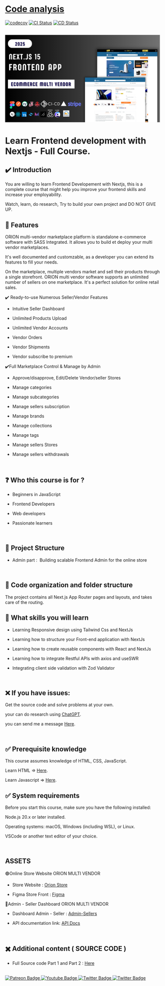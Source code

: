 # [Code analysis](https://codecov.io) 
[![codecov](https://codecov.io/github/sylvaincodes/youtube_orion_admin/graph/badge.svg?token=MNRQZCUIUZ)](https://codecov.io/github/sylvaincodes/youtube_orion_admin)
[![CI Status](https://github.com/sylvaincodes/youtube_orion_admin/actions/workflows/continuous_integration.yml/badge.svg?branchName=master)](https://github.com/sylvaincodes/youtube_orion_admin/actions/workflows/continuous_integration.yml)
[![CD Status](https://github.com/sylvaincodes/youtube_orion_admin/actions/workflows/continuous_deployment.yml/badge.svg?branchName=master)](https://github.com/sylvaincodes/youtube_orion_admin/actions/workflows/continuous_deployment.yml)

<br/>

<div align="center">
  <img src="./public/assets/images/og2.png" alt="Orion">
</div>


# Learn Frontend development with Nextjs - Full Course.


## ✔️ Introduction

You are willing to learn Frontend Developement with Nextjs, this is a complete course that might help you improve your frontend skills and increase your employability.

Watch, learn, do research, Try to  build your own project and DO NOT GIVE UP.
<br/>


## 📂 Features 

ORION multi-vendor marketplace platform is standalone e-commerce software with SASS Integrated. It allows you to build et deploy your multi vendor marketplaces.

It's well documented and customzable, as a developer you can extend its features to fill your needs.

On the marketplace, multiple vendors market and sell their products through a single storefront. ORION multi vendor software supports an unlimited number of sellers on one marketplace. It's a perfect solution for online retail sales.


✔️ Ready-to-use Numerous Seller/Vendor Features

- Intuitive Seller Dashboard

- Unlimited Products Upload

- Unlimited Vendor Accounts

- Vendor Orders

- Vendor Shipments

- Vendor subscribe to premium


✔️Full Marketplace Control & Manage by Admin

- Approve/disapprove, Edit/Delete Vendor/seller Stores

- Manage categories

- Manage subcategories

- Manage sellers subscription

- Manage brands

- Manage collections

- Manage tags

- Manage sellers Stores

- Manage sellers withdrawals


<br/>


## ❓ Who this course is for ?

- Beginners in JavaScript

- Frontend Developers

- Web developers

- Passionate learners 

<br/>


## 📅 Project Structure

- Admin part :  Building scalable Frontend Admin for the online store

<br/>


## 📅 Code organization and folder structure

The project contains all Next.js App Router pages and layouts, and takes care of the routing.


## 🎯 What skills you will learn 


- Learning Responsive design using Tailwind Css and NextJs

- Learning how to structure your Front-end application with NextJs

- Learning how to create reusable components with React and NextJs

- Learning how to integrate Restful APIs with axios and useSWR

- Integrating client side validation with Zod Validator

<br/>


## ❌ If you have issues: 

Get the source code and solve problems at your own.

your can do research using [ChatGPT](https://chatgpt.com/).

you can send me a message [Here](https://www.patreon.com/messages?mode=campaign&tab=chats).

<br/>

## ✅ Prerequisite knowledge

This course assumes knowledge of HTML, CSS, JavaScript.

Learn HTML  => [Here](https://www.patreon.com/posts/html-in-one-hour-116677123?utm_medium=clipboard_copy&utm_source=copyLink&utm_campaign=postshare_creator&utm_content=join_link).

Learn Javascript => [Here](https://www.patreon.com/posts/fatest-way-to-117619789?utm_medium=clipboard_copy&utm_source=copyLink&utm_campaign=postshare_creator&utm_content=join_link).
<br/>


## ✅ System requirements

Before you start this course, make sure you have the following installed:

Node.js 20.x or later installed.

Operating systems: macOS, Windows (including WSL), or Linux.

VSCode or another text editor of your choice.

<br/>



## ASSETS

🟢Online Store Website ORION MULTI VENDOR

- Store Website : [Orion Store](https://orion-store-prod.vercel.app)

- Figma Store Front : [Figma](https://www.figma.com/design/izslJAyRNNXZrlpoVAOCbK/Orion---eCommerce-Marketplace)



🔴Admin - Seller Dashboard ORION MULTI VENDOR

- Dashboard Admin - Seller : [Admin-Sellers](https://orion-api-five.vercel.app/)

- API documentation link: [API Docs](https://app.swaggerhub.com/apis-docs/SYLVAINCODEUR/Nextjs/1.0.0#/)
<br/>


## ✖️ Additional content ( SOURCE CODE )

- Full Source code Part 1 and Part 2 : [Here](https://www.patreon.com/sylvaincodes/shop/download-orion-sass-multi-vendor-source-635862?source=storefront)
<br/>

<div id="badges">
  <a href="https://www.patreon.com/sylvaincodes" target="_blank">
    <img src="https://img.shields.io/badge/Patreon-black?style=for-the-badge&logo=patreon&logoColor=white" alt="Patreon Badge"/>
  </a>
  <a  href="https://www.youtube.com/@sylvaincodes593" target="_blank">
    <img src="https://img.shields.io/badge/YouTube-red?style=for-the-badge&logo=youtube&logoColor=white" alt="Youtube Badge"/>
  </a>
  <a  href="https://twitter.com/sylvaincodes" target="_blank">
    <img src="https://img.shields.io/badge/Twitter-blue?style=for-the-badge&logo=x&logoColor=white" alt="Twitter Badge"/>
  </a>
  <a  href="https://stackoverflow.com/users/20458049/sylvain-codes" target="_blank">
    <img src="https://img.shields.io/badge/Stackoverflow-orange?style=for-the-badge&logo=stackoverflow&logoColor=white" alt="Twitter Badge"/>
  </a>
</div>
